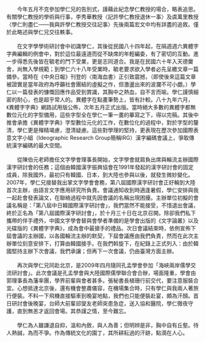 <!--憶學仁教授--!>

　　今年五月不克參加學仁兄的告別式，謹藉此紀念學仁教授的場合，略表追思。有關學仁教授的學術與行事，李秀華教授〈記許學仁教授退休一事〉及虞萬里教授〈學仁則盡仁――我與許學仁教授交往記事〉先後兩篇宏文中均有詳盡的追敘。僅於此略述與學仁兄交往軼事。<br><br>
  
　　在文字學學術研討會中初識學仁，其後從民國八十四年起，在隔週週六異體字字典編輯的例會中，對於這位最遠道而從不缺席的年輕編委，有了密切的互動。進一步得悉先後皆在毓老的門下受業，更是志同道合。我是在民國六十年入天德黌舍，尚無入學規範；到學仁六十八年受業時，毓老要求欲入學者必先呈繳文章一篇備參。當時在《中央日報》刊登的〈南海血書〉正引致震撼，（即使後來這篇文章被證實是當年政府為呼籲社會團結的虛擬之作，但激盪出來的波瀾不可小覷。）學仁以一篇發表的慷慨回應作品受到賞識，其胸中之熱血，自不言而喻。學仁謹慎細密的耐心，也是超乎常人的。異體字在點畫筆勢上，皆有計較。八十九年六月，《異體字字典》網路試用版公佈，次年五月正式出版。當時絕大多數的異體字都無數位元化的字型備用，這些字型全在學仁一筆一畫的摹寫之下，得以完稿。其後中推會承擔《異體字字典》字型數位元化的工作，在數位化的過程中，對於字型的釐清，學仁更是殫精竭慮，澄清疑慮。這些對學理的堅持，更表現在歷次參加國際表意文字小組（Ideographic Research Group簡稱IRG）漢字編碼會議上，爭取傳統漢字編碼的最大空間。<br><br>
  
　　從陳伯元老師擔任文字學會理事長開始，文字學會就肩負出席與輪流主辦國際漢字研討會的任務；這個由韓國漢字振興協會在1991年發起的漢字研討會的固定成員，除我國外，最初只有韓國、日本，到大陸也參與以後，就發生微妙變化。2007年，學仁兄接替我出掌文字學會會務，第八屆國際漢字研討會正好輪到大陸首次主辦，由語言文字應用研究所負責。會議通知收到時適逢暑假，學仁安排與我一起赴會發表論文，在聯絡過程中就先因會議的名稱出現困擾。主辦單位初擬的會議名稱是：「第八屆中日韓國際漢字研討會」，我們當然不能接受，不惜退出會議，終於正名為「第八屆國際漢字研討會」，於十月三十日在北京召開。除卻我們私下攜帶的伴手禮外，中國文字學會替與會學者準備的是學會出版的《文字論叢》以及光碟版的《異體字字典》，成為會中最搶手的禮品。次日會議結束時，依例宣佈下屆會議的主辦國，以各國輪流主辦的默契，下屆會議應由我們負責，然而在此次主辦單位刻意安排下，打算由韓國接手。在我們斡旋下，在紀錄上正式列入：由於韓國堅持主辦下次會議，我們承讓；但再下一次會議，仍由臺灣方面主辦。<br><br>
  
　　再次與學仁兄同赴北京，是2009年四月隨同孔孟學會參加「海峽兩岸儒學交流研討會」。此次會議是孔孟學會與大陸國際儒學聯合會合辦，場面隆重，學會由郭理事長為藩率團，學界前輩與會者甚多。張秘書長植珊行前交代，要注意服裝合宜。心想抵達北京後，還有機會整肅儀容，在機場集合時，只有學仁與我兩人著旅行便裝。不料一下飛機直接驅車到晚宴地點，我們也只能便裝赴宴，頗為汗顏。首日研討會後晚宴，台師大前輩邱燮友老師突患急症，送入協和醫院，學仁徹夜守護，直到無恙才返回會場。其恭謹之情，至今難忘。<br><br>
  
　　學仁為人雖謙退自抑，溫和內斂，與人為善；但明辨是非，胸中自有丘壑。待人熱誠，為而不爭。作為傳統文化的園丁，其所耕耘過的汗跡，點滴在人心。
